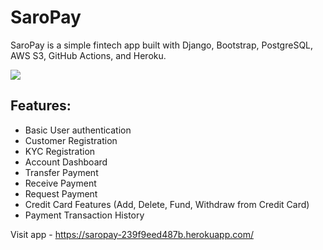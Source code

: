 # SaroPay
SaroPay is a simple fintech app built with Django, Bootstrap, PostgreSQL, AWS S3, GitHub Actions, and Heroku.

<img src="https://res.cloudinary.com/dkezlmzn1/image/upload/v1692358930/Screenshot_2023-08-18_at_12.20.37_PM_patyau.png"/>

## Features:
- Basic User authentication
- Customer Registration
- KYC Registration
- Account Dashboard
- Transfer Payment
- Receive Payment
- Request Payment
- Credit Card Features (Add, Delete, Fund, Withdraw from Credit Card)
- Payment Transaction History

Visit app - https://saropay-239f9eed487b.herokuapp.com/
